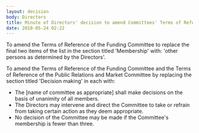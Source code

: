 ```yaml
---
layout: decision
body: Directors
title: Minute of Directors' decision to amend Committees' Terms of Reference
date: 2018-05-24 02:22
---
```


To amend the Terms of Reference of the Funding Committee to replace the final two items of the list in the section titled 'Membership' with: 'other persons as determined by the Directors'.

To amend the Terms of Reference of the Funding Committee and the Terms of Reference of the Public Relations and Market Committee by replacing the section titled 'Decision making' in each with:

>
  - The [name of committee as appropriate] shall make decisions on the basis of unanimity of all members.
  - The Directors may intervene and direct the Committee to take or refrain from taking certain action as they deem appropriate.
  - No decision of the Committee may be made if the Committee's membership is fewer than three.

